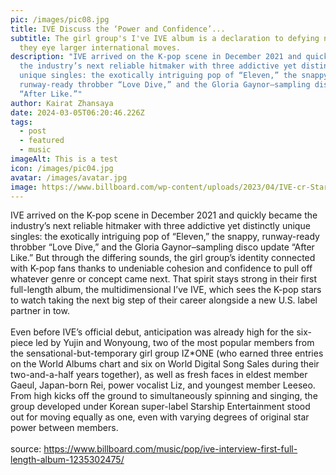 ```yaml
---
pic: /images/pic08.jpg
title: IVE Discuss the ‘Power and Confidence’...
subtitle: The girl group's I've IVE album is a declaration to defying norms as
  they eye larger international moves.
description: "IVE arrived on the K-pop scene in December 2021 and quickly became
  the industry’s next reliable hitmaker with three addictive yet distinctly
  unique singles: the exotically intriguing pop of “Eleven,” the snappy,
  runway-ready throbber “Love Dive,” and the Gloria Gaynor–sampling disco update
  “After Like.”"
author: Kairat Zhansaya
date: 2024-03-05T06:20:46.226Z
tags:
  - post
  - featured
  - music
imageAlt: This is a test
icon: /images/pic04.jpg
avatar: /images/avatar.jpg
image: https://www.billboard.com/wp-content/uploads/2023/04/IVE-cr-Starship-Entertainment-billboard-1548.jpg?w=942&h=623&crop=1&resize=942%2C623
---
```

IVE arrived on the K-pop scene in December 2021 and quickly became the industry’s next reliable hitmaker with three addictive yet distinctly unique singles: the exotically intriguing pop of “Eleven,” the snappy, runway-ready throbber “Love Dive,” and the Gloria Gaynor–sampling disco update “After Like.” But through the differing sounds, the girl group’s identity connected with K-pop fans thanks to undeniable cohesion and confidence to pull off whatever genre or concept came next. That spirit stays strong in their first full-length album, the multidimensional I’ve IVE, which sees the K-pop stars to watch taking the next big step of their career alongside a new U.S. label partner in tow.\
\
Even before IVE’s official debut, anticipation was already high for the six-piece led by Yujin and Wonyoung, two of the most popular members from the sensational-but-temporary girl group IZ*ONE (who earned three entries on the World Albums chart and six on World Digital Song Sales during their two-and-a-half years together), as well as fresh faces in eldest member Gaeul, Japan-born Rei, power vocalist Liz, and youngest member Leeseo. From high kicks off the ground to simultaneously spinning and singing, the group developed under Korean super-label Starship Entertainment stood out for moving equally as one, even with varying degrees of original star power between members.\
\
source: <https://www.billboard.com/music/pop/ive-interview-first-full-length-album-1235302475/>
